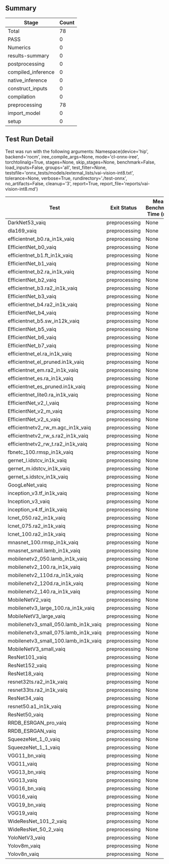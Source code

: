 ## Summary

|Stage|Count|
|--|--|
| Total | 78 |
| PASS | 0 |
| Numerics | 0 |
| results-summary | 0 |
| postprocessing | 0 |
| compiled_inference | 0 |
| native_inference | 0 |
| construct_inputs | 0 |
| compilation | 0 |
| preprocessing | 78 |
| import_model | 0 |
| setup | 0 |

## Test Run Detail 
Test was run with the following arguments:
Namespace(device='hip', backend='rocm', iree_compile_args=None, mode='cl-onnx-iree', torchtolinalg=True, stages=None, skip_stages=None, benchmark=False, load_inputs=False, groups='all', test_filter=None, testsfile='onnx_tests/models/external_lists/vai-vision-int8.txt', tolerance=None, verbose=True, rundirectory='./test-onnx', no_artifacts=False, cleanup='3', report=True, report_file='reports/vai-vision-int8.md')

| Test | Exit Status | Mean Benchmark Time (ms) | Notes |
|--|--|--|--|
| DarkNet53_vaiq | preprocessing | None | |
| dla169_vaiq | preprocessing | None | |
| efficientnet_b0.ra_in1k_vaiq | preprocessing | None | |
| EfficientNet_b0_vaiq | preprocessing | None | |
| efficientnet_b1.ft_in1k_vaiq | preprocessing | None | |
| EfficientNet_b1_vaiq | preprocessing | None | |
| efficientnet_b2.ra_in1k_vaiq | preprocessing | None | |
| EfficientNet_b2_vaiq | preprocessing | None | |
| efficientnet_b3.ra2_in1k_vaiq | preprocessing | None | |
| EfficientNet_b3_vaiq | preprocessing | None | |
| efficientnet_b4.ra2_in1k_vaiq | preprocessing | None | |
| EfficientNet_b4_vaiq | preprocessing | None | |
| efficientnet_b5.sw_in12k_vaiq | preprocessing | None | |
| EfficientNet_b5_vaiq | preprocessing | None | |
| EfficientNet_b6_vaiq | preprocessing | None | |
| EfficientNet_b7_vaiq | preprocessing | None | |
| efficientnet_el.ra_in1k_vaiq | preprocessing | None | |
| efficientnet_el_pruned.in1k_vaiq | preprocessing | None | |
| efficientnet_em.ra2_in1k_vaiq | preprocessing | None | |
| efficientnet_es.ra_in1k_vaiq | preprocessing | None | |
| efficientnet_es_pruned.in1k_vaiq | preprocessing | None | |
| efficientnet_lite0.ra_in1k_vaiq | preprocessing | None | |
| EfficientNet_v2_l_vaiq | preprocessing | None | |
| EfficientNet_v2_m_vaiq | preprocessing | None | |
| EfficientNet_v2_s_vaiq | preprocessing | None | |
| efficientnetv2_rw_m.agc_in1k_vaiq | preprocessing | None | |
| efficientnetv2_rw_s.ra2_in1k_vaiq | preprocessing | None | |
| efficientnetv2_rw_t.ra2_in1k_vaiq | preprocessing | None | |
| fbnetc_100.rmsp_in1k_vaiq | preprocessing | None | |
| gernet_l.idstcv_in1k_vaiq | preprocessing | None | |
| gernet_m.idstcv_in1k_vaiq | preprocessing | None | |
| gernet_s.idstcv_in1k_vaiq | preprocessing | None | |
| GoogLeNet_vaiq | preprocessing | None | |
| inception_v3.tf_in1k_vaiq | preprocessing | None | |
| Inception_v3_vaiq | preprocessing | None | |
| inception_v4.tf_in1k_vaiq | preprocessing | None | |
| lcnet_050.ra2_in1k_vaiq | preprocessing | None | |
| lcnet_075.ra2_in1k_vaiq | preprocessing | None | |
| lcnet_100.ra2_in1k_vaiq | preprocessing | None | |
| mnasnet_100.rmsp_in1k_vaiq | preprocessing | None | |
| mnasnet_small.lamb_in1k_vaiq | preprocessing | None | |
| mobilenetv2_050.lamb_in1k_vaiq | preprocessing | None | |
| mobilenetv2_100.ra_in1k_vaiq | preprocessing | None | |
| mobilenetv2_110d.ra_in1k_vaiq | preprocessing | None | |
| mobilenetv2_120d.ra_in1k_vaiq | preprocessing | None | |
| mobilenetv2_140.ra_in1k_vaiq | preprocessing | None | |
| MobileNetV2_vaiq | preprocessing | None | |
| mobilenetv3_large_100.ra_in1k_vaiq | preprocessing | None | |
| MobileNetV3_large_vaiq | preprocessing | None | |
| mobilenetv3_small_050.lamb_in1k_vaiq | preprocessing | None | |
| mobilenetv3_small_075.lamb_in1k_vaiq | preprocessing | None | |
| mobilenetv3_small_100.lamb_in1k_vaiq | preprocessing | None | |
| MobileNetV3_small_vaiq | preprocessing | None | |
| ResNet101_vaiq | preprocessing | None | |
| ResNet152_vaiq | preprocessing | None | |
| ResNet18_vaiq | preprocessing | None | |
| resnet32ts.ra2_in1k_vaiq | preprocessing | None | |
| resnet33ts.ra2_in1k_vaiq | preprocessing | None | |
| ResNet34_vaiq | preprocessing | None | |
| resnet50.a1_in1k_vaiq | preprocessing | None | |
| ResNet50_vaiq | preprocessing | None | |
| RRDB_ESRGAN_pro_vaiq | preprocessing | None | |
| RRDB_ESRGAN_vaiq | preprocessing | None | |
| SqueezeNet_1_0_vaiq | preprocessing | None | |
| SqueezeNet_1_1_vaiq | preprocessing | None | |
| VGG11_bn_vaiq | preprocessing | None | |
| VGG11_vaiq | preprocessing | None | |
| VGG13_bn_vaiq | preprocessing | None | |
| VGG13_vaiq | preprocessing | None | |
| VGG16_bn_vaiq | preprocessing | None | |
| VGG16_vaiq | preprocessing | None | |
| VGG19_bn_vaiq | preprocessing | None | |
| VGG19_vaiq | preprocessing | None | |
| WideResNet_101_2_vaiq | preprocessing | None | |
| WideResNet_50_2_vaiq | preprocessing | None | |
| YoloNetV3_vaiq | preprocessing | None | |
| Yolov8m_vaiq | preprocessing | None | |
| Yolov8n_vaiq | preprocessing | None | |
